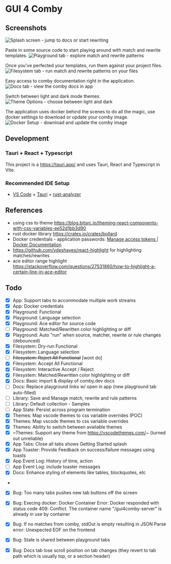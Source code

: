 # GUI 4 Comby

## Screenshots
![Splash screen - jump to docs or start rewriting](https://raw.githubusercontent.com/FormidableLabs/gui4comby/8f459ee2f4f4a809b113cce75b83c6857cb55418/docs/Screen%20Shot%202022-09-26%20at%202.13.49%20PM.png)

Paste in some source code to start playing around with match and rewrite templates.
![Playground tab - explore match and rewrite patterns](https://raw.githubusercontent.com/FormidableLabs/gui4comby/8f459ee2f4f4a809b113cce75b83c6857cb55418/docs/Screen%20Shot%202022-09-26%20at%202.27.27%20PM.png)

Once you've perfected your templates, run them against your project files.
![Filesystem tab - run match and rewrite patterns on your files](https://raw.githubusercontent.com/FormidableLabs/gui4comby/8f459ee2f4f4a809b113cce75b83c6857cb55418/docs/Screen%20Shot%202022-09-26%20at%202.28.29%20PM.png)

Easy access to comby documentation right in the application.
![Docs tab - view the comby docs in app](https://raw.githubusercontent.com/FormidableLabs/gui4comby/8f459ee2f4f4a809b113cce75b83c6857cb55418/docs/Screen%20Shot%202022-09-26%20at%202.31.20%20PM.png)

Switch between light and dark mode themes.
![Theme Options - choose between light and dark](https://raw.githubusercontent.com/FormidableLabs/gui4comby/8f459ee2f4f4a809b113cce75b83c6857cb55418/docs/Screen%20Shot%202022-09-26%20at%202.33.39%20PM.png)

The application uses docker behind the scenes to do all the magic, use docker settings to download or update your comby image.
![Docker Setup - download and update the comby image](https://raw.githubusercontent.com/FormidableLabs/gui4comby/8f459ee2f4f4a809b113cce75b83c6857cb55418/docs/Screen%20Shot%202022-09-26%20at%202.33.52%20PM.png)


## Development
### Tauri + React + Typescript

This project is a https://tauri.app/ and uses Tauri, React and Typescript in Vite.

### Recommended IDE Setup

- [VS Code](https://code.visualstudio.com/) + [Tauri](https://marketplace.visualstudio.com/items?itemName=tauri-apps.tauri-vscode) + [rust-analyzer](https://marketplace.visualstudio.com/items?itemName=rust-lang.rust-analyzer)


## References
* using css to theme https://blog.bitsrc.io/theming-react-components-with-css-variables-ee52d1bb3d90
* rust docker library https://crates.io/crates/bollard
* Docker credentials - application passwords: [Manage access tokens | Docker Documentation](https://docs.docker.com/docker-hub/access-tokens/)
* https://github.com/ydeshayes/react-highlight for highlighting matches/rewrites
* ace editor range highlight https://stackoverflow.com/questions/27531860/how-to-highlight-a-certain-line-in-ace-editor

## Todo
- [x] App: Support tabs to accommodate multiple work streams
- [x] App: Docker credentials
- [x] Playground: Functional
- [x] Playground: Language selection
- [x] Playground: Ace editor for source code
- [ ] Playground: Matched/Rewritten color highlighting or diff
- [x] Playground: Auto "run" when source, matcher, rewrite or rule changes (debounced)
- [x] Filesystem: Dry-run Functional
- [x] Filesystem: Language selection
- [ ] ~~Filesystem: Reject All Functional~~ [wont do] 
- [x] Filesystem: Accept All Functional
- [x] Filesystem: Interactive Accept / Reject
- [x] Filesystem: Matched/Rewritten color highlighting or diff
- [x] Docs: Basic import & display of comby.dev docs
- [ ] Docs: Replace playground links w/ open in app (new playground tab auto-filled)
- [ ] Library: Save and Manage match, rewrite and rule patterns
- [ ] Library: Default collection - Samples
- [ ] App State: Persist across program termination
- [x] Themes: Map vscode themes to css variable overrides (POC)
- [x] Themes: Map vscode themes to css variable overrides
- [x] Themes: Ability to switch between available themes
- [x] ~Themes: Support any theme from https://vscodethemes.com/~ (turned out unreliable) 
- [x] App Tabs: Close all tabs shows Getting Started splash
- [x] App Toaster: Provide Feedback on success/failure messages using toasts
- [x] App Event Log: History of time, action
- [ ] App Event Log: include toaster messages
- [x] Docs: Enhance styling of elements like tables, blockquotes, etc
- 
- [x] Bug: Too many tabs pushes new tab buttons off the screen
- [x] Bug: Execing docker: Docker Container Error: Docker responded with status code 409: Conflict. The container name "/gui4comby-server" is already in use by container
- [x] Bug: If no matches from comby, stdOut is empty resulting in JSON Parse error: Unexpected EOF on the frontend
- [x] Bug: State is shared between playground tabs
- [x] Bug: Docs tab lose scroll position on tab changes (they revert to tab path which is usually top, or a section header)

